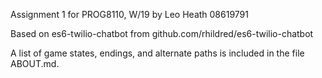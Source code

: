 Assignment 1 for PROG8110, W/19
by Leo Heath 08619791

Based on es6-twilio-chatbot from github.com/rhildred/es6-twilio-chatbot

A list of game states, endings, and alternate paths is included in the file ABOUT.md. 